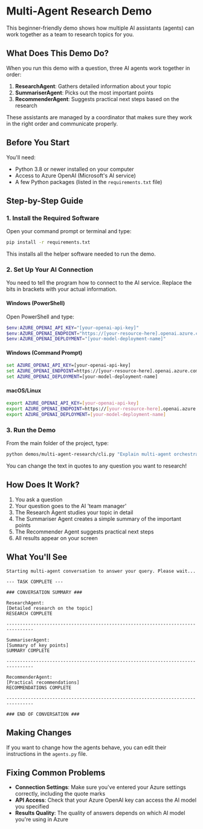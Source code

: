 # Multi-Agent Research Demo

This beginner-friendly demo shows how multiple AI assistants (agents) can work together as a team to research topics for you.

## What Does This Demo Do?

When you run this demo with a question, three AI agents work together in order:

1. **ResearchAgent**: Gathers detailed information about your topic
2. **SummariserAgent**: Picks out the most important points
3. **RecommenderAgent**: Suggests practical next steps based on the research

These assistants are managed by a coordinator that makes sure they work in the right order and communicate properly.

## Before You Start

You'll need:
- Python 3.8 or newer installed on your computer
- Access to Azure OpenAI (Microsoft's AI service)
- A few Python packages (listed in the `requirements.txt` file)

## Step-by-Step Guide

### 1. Install the Required Software

Open your command prompt or terminal and type:

```bash
pip install -r requirements.txt
```

This installs all the helper software needed to run the demo.

### 2. Set Up Your AI Connection

You need to tell the program how to connect to the AI service. Replace the bits in brackets with your actual information.

#### Windows (PowerShell)

Open PowerShell and type:

```powershell
$env:AZURE_OPENAI_API_KEY="[your-openai-api-key]"
$env:AZURE_OPENAI_ENDPOINT="https://[your-resource-here].openai.azure.com/"
$env:AZURE_OPENAI_DEPLOYMENT="[your-model-deployment-name]"
```

#### Windows (Command Prompt)

```cmd
set AZURE_OPENAI_API_KEY=[your-openai-api-key]
set AZURE_OPENAI_ENDPOINT=https://[your-resource-here].openai.azure.com/
set AZURE_OPENAI_DEPLOYMENT=[your-model-deployment-name]
```

#### macOS/Linux

```bash
export AZURE_OPENAI_API_KEY=[your-openai-api-key]
export AZURE_OPENAI_ENDPOINT=https://[your-resource-here].openai.azure.com/
export AZURE_OPENAI_DEPLOYMENT=[your-model-deployment-name]
```

### 3. Run the Demo

From the main folder of the project, type:

```bash
python demos/multi-agent-research/cli.py "Explain multi-agent orchestration."
```

You can change the text in quotes to any question you want to research!

## How Does It Work?

1. You ask a question
2. Your question goes to the AI 'team manager'
3. The Research Agent studies your topic in detail
4. The Summariser Agent creates a simple summary of the important points
5. The Recommender Agent suggests practical next steps
6. All results appear on your screen

## What You'll See

```
Starting multi-agent conversation to answer your query. Please wait...

--- TASK COMPLETE ---

### CONVERSATION SUMMARY ###

ResearchAgent:
[Detailed research on the topic]
RESEARCH COMPLETE

--------------------------------------------------------------------------------

SummariserAgent:
[Summary of key points]
SUMMARY COMPLETE

--------------------------------------------------------------------------------

RecommenderAgent:
[Practical recommendations]
RECOMMENDATIONS COMPLETE

--------------------------------------------------------------------------------

### END OF CONVERSATION ###
```

## Making Changes

If you want to change how the agents behave, you can edit their instructions in the `agents.py` file.

## Fixing Common Problems

- **Connection Settings**: Make sure you've entered your Azure settings correctly, including the quote marks
- **API Access**: Check that your Azure OpenAI key can access the AI model you specified
- **Results Quality**: The quality of answers depends on which AI model you're using in Azure